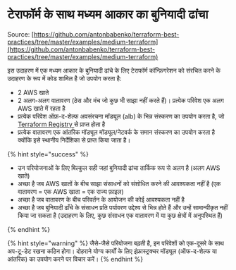 # टेराफॉर्म के साथ मध्यम आकार का बुनियादी ढांचा

Source: [https://github.com/antonbabenko/terraform-best-practices/tree/master/examples/medium-terraform](https://github.com/antonbabenko/terraform-best-practices/tree/master/examples/medium-terraform)

इस उदाहरण में एक मध्यम आकार के बुनियादी ढांचे के लिए टेराफॉर्म कॉन्फ़िगरेशन को संरचित करने के उदाहरण के रूप में कोड शामिल है जो उपयोग करता है:

* 2 AWS खाते&#x20;
* 2 अलग-अलग वातावरण (ठेस और मंच जो कुछ भी साझा नहीं करते हैं)। प्रत्येक परिवेश एक अलग AWS खाते में रहता है
* प्रत्येक परिवेश ऑफ़-द-शेल्फ अवसंरचना मॉड्यूल (alb) के भिन्न संस्करण का उपयोग करता है, जो  [Terraform Registry ](https://registry.terraform.io/)से प्राप्त होता है
* प्रत्येक वातावरण एक आंतरिक मॉड्यूल मॉड्यूल/नेटवर्क के समान संस्करण का उपयोग करता है क्योंकि इसे स्थानीय निर्देशिका से प्राप्त किया जाता है।&#x20;

{% hint style="success" %}
* उन परियोजनाओं के लिए बिल्कुल सही जहां बुनियादी ढांचा तार्किक रूप से अलग है (अलग AWS खाते)
* &#x20;अच्छा है जब AWS खातों के बीच साझा संसाधनों को संशोधित करने की आवश्यकता नहीं है (एक वातावरण = एक AWS खाता = एक राज्य फ़ाइल)&#x20;
* अच्छा है जब वातावरण के बीच परिवर्तन के आयोजन की कोई आवश्यकता नहीं है&#x20;
* अच्छा है जब बुनियादी ढाँचे के संसाधन प्रति पर्यावरण उद्देश्य से भिन्न होते हैं और उन्हें सामान्यीकृत नहीं किया जा सकता है (उदाहरण के लिए, कुछ संसाधन एक वातावरण में या कुछ क्षेत्रों में अनुपस्थित हैं)


{% endhint %}

{% hint style="warning" %}
जैसे-जैसे परियोजना बढ़ती है, इन परिवेशों को एक-दूसरे के साथ अप-टू-डेट रखना कठिन होगा। दोहराने योग्य कार्यों के लिए इंफ्रास्ट्रक्चर मॉड्यूल (ऑफ-द-शेल्फ या आंतरिक) का उपयोग करने पर विचार करें।
{% endhint %}

##
